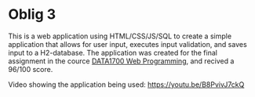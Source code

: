 Oblig 3
=======
This is a web application using HTML/CSS/JS/SQL to create a simple application that allows for user input, executes input validation, and saves input to a H2-database. The application was created for the final assignment in the cource <a href="https://student.oslomet.no/en/studier/-/studieinfo/emne/DATA1700/2024/H%C3%98ST">DATA1700 Web Programming</a>, and recived a 96/100 score.

Video showing the application being used: https://youtu.be/B8PvivJ7ckQ
